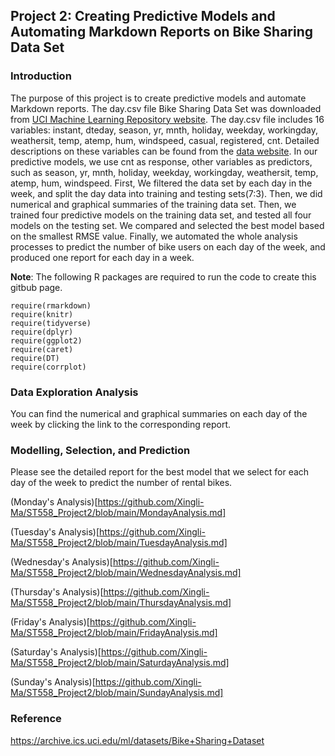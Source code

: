 ## Project 2: Creating Predictive Models and Automating Markdown Reports on Bike Sharing Data Set  

### Introduction        

The purpose of this project is to create predictive models and automate Markdown reports. The day.csv file Bike Sharing Data Set was downloaded from [UCI Machine Learning Repository website](https://archive.ics.uci.edu/ml/datasets/Bike+Sharing+Dataset). The day.csv file includes 16 variables: instant, dteday, season, yr, mnth, holiday, weekday, workingday, weathersit, temp, atemp, hum, windspeed, casual, registered, cnt. Detailed descriptions on these variables can be found from the [data website](https://archive.ics.uci.edu/ml/datasets/Bike+Sharing+Dataset). In our predictive models, we use cnt as response, other variables as predictors, such as season, yr, mnth, holiday, weekday, workingday, weathersit, temp, atemp, hum, windspeed. First, We filtered the data set by each day in the week, and split the day data into training and testing sets(7:3). Then, we did numerical and graphical summaries of the training data set. Then, we trained four predictive models on the training data set, and tested all four models on the testing set. We compared and selected the best model based on the smallest RMSE value. Finally, we automated the whole analysis processes to predict the number of bike users on each day of the week, and produced one report for each day in a week.                
     
**Note**: The following R packages are required to run the code to create this gitbub page.      

```{r}
require(rmarkdown)
require(knitr)
require(tidyverse)
require(dplyr)
require(ggplot2)
require(caret)
require(DT)
require(corrplot)
```        


### Data Exploration Analysis        

You can find the numerical and graphical summaries on each day of the week by clicking the link to the corresponding report.   

### Modelling, Selection, and Prediction     

Please see the detailed report for the best model that we select for each day of the week to predict the number of rental bikes.    

(Monday's Analysis)[https://github.com/Xingli-Ma/ST558_Project2/blob/main/MondayAnalysis.md]      

(Tuesday's Analysis)[https://github.com/Xingli-Ma/ST558_Project2/blob/main/TuesdayAnalysis.md]      

(Wednesday's Analysis)[https://github.com/Xingli-Ma/ST558_Project2/blob/main/WednesdayAnalysis.md]      

(Thursday's Analysis)[https://github.com/Xingli-Ma/ST558_Project2/blob/main/ThursdayAnalysis.md]      

(Friday's Analysis)[https://github.com/Xingli-Ma/ST558_Project2/blob/main/FridayAnalysis.md]      

(Saturday's Analysis)[https://github.com/Xingli-Ma/ST558_Project2/blob/main/SaturdayAnalysis.md]      

(Sunday's Analysis)[https://github.com/Xingli-Ma/ST558_Project2/blob/main/SundayAnalysis.md]          



### Reference    

https://archive.ics.uci.edu/ml/datasets/Bike+Sharing+Dataset


